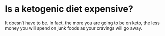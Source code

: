 # Is a ketogenic diet expensive?

It doesn’t have to be. In fact, the more you are going to be on keto, the less money you will spend on junk foods as your cravings will go away.
